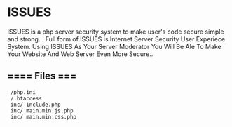 # ISSUES
ISSUES is a php server security system to make user's code secure simple and strong...
Full form of ISSUES is Internet Server Security User Experiece System.
Using ISSUES As Your Server Moderator You Will Be Ale To Make Your Website And Web Server Even More Secure..




==== Files ===
------------
  
     /php.ini
     /.htaccess
     inc/ include.php
     inc/ main.min.js.php
     inc/ main.min.css.php
